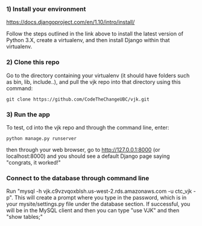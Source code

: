 ### 1) Install your environment

https://docs.djangoproject.com/en/1.10/intro/install/

Follow the steps outlined in the link above to install the latest version of Python 3.X, create a virtualenv, and then install Django within that virtualenv.

### 2) Clone this repo
Go to the directory containing your virtualenv (it should have folders such as bin, lib, include..), and pull the vjk repo into that directory using this command: 
```
git clone https://github.com/CodeTheChangeUBC/vjk.git
```

### 3) Run the app
To test, cd into the vjk repo and through the command line, enter: 
```
python manage.py runserver
```
then through your web browser, go to http://127.0.0.1:8000 (or localhost:8000) and you should see a default Django page saying "congrats, it worked!"

### Connect to the database through command line
Run "mysql -h vjk.c9vzvqoxblsh.us-west-2.rds.amazonaws.com -u ctc_vjk -p". This will create a prompt where you type in the password, which is in your mysite/settings.py file under the database section. If successful, you will be in the MySQL client and then you can type "use VJK" and then "show tables;"


